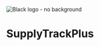 ![Black logo - no background](https://github.com/JamesRaphaelJRC/SupplyTrackPlus_v1/assets/122796226/d0daf6e2-3aca-45a0-a46f-edb3a0c001e1)
# SupplyTrackPlus
